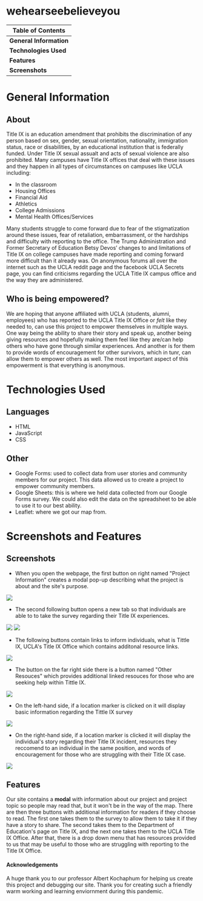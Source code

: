 # wehearseebelieveyou

**Table of Contents**|
------------ |
**General Information**|
**Technologies Used**|
**Features**|
**Screenshots**|

# General Information
## About
Title IX is an education amendment that prohibits the discrimination of any person based on sex, gender, sexual orientation, nationality, immigration status, race or disabilities, by an educational institution that is federally funded. Under Title IX sexual assualt and acts of sexual violence are also prohibited. Many campuses have Title IX offices that deal with these issues and they happen in all types of circumstances on campuses like UCLA including:
* In the classroom
* Housing Offices
* Financial Aid
* Athletics
* College Admissions
* Mental Health Offices/Services

Many students struggle to come forward due to fear of the stigmatization around these issues, fear of retaliation, embarrassment, or the hardships and difficulty with reporting to the office. The Trump Administration and Former Secretary of Education Betsy Devos’ changes to and limitations of Title IX on college campuses have made reporting and coming forward more difficult than it already was. On anonymous forums all over the internet such as the UCLA reddit page and the facebook UCLA Secrets page, you can find criticisms regarding the UCLA Title IX campus office and the way they are administered. 

## Who is being empowered?
We are hoping that anyone affiliated with UCLA (students, alumni, employees) who has reported to the UCLA Title IX Office or *felt* like they needed to, can use this project to empower themselves in multiple ways. One way being the ability to share their story and speak up, another being giving resources and hopefully making them feel like they are/can help others who have gone through similar experiences. And another is for them to provide words of encouragement for other survivors, which in tunr, can allow them to empower others as well. The most important aspect of this empowerment is that everything is anonymous.

# Technologies Used

## Languages
* HTML
* JavaScript
* CSS

## Other
* Google Forms: used to collect data from user stories and community members for our project. This data allowed us to create a project to empower community members.
* Google Sheets: this is where we held data collected from our Google Forms survey. We could also edit the data on the spreadsheet to be able to use it to our best ability. 
* Leaflet: where we got our map from. 

# Screenshots and Features
## Screenshots
* When you open the webpage, the first button on right named "Project Information" creates a modal pop-up describing what the project is about and the site's purpose.
<img src="https://github.com/eandrusenki/wehearseebelieveyou/blob/main/Screenshot%2014.png">

* The second following button opens a new tab so that individuals are able to to take the survey regarding their Title IX experiences.
<img src="https://github.com/eandrusenki/wehearseebelieveyou/blob/main/Screenshot%2015.png">
<img src="https://github.com/eandrusenki/wehearseebelieveyou/blob/main/Screenshot%2020.png">

* The following buttons contain links to inform individuals, what is Tittle IX, UCLA's Title IX Office which contains additonal resource links. 
<img src="https://github.com/eandrusenki/wehearseebelieveyou/blob/main/Screenshot%2016.png">

* The button on the far right side there is a button named "Other Resouces" which provides additional linked resouces for those who are seeking help within Tittle IX.
<img src="https://github.com/eandrusenki/wehearseebelieveyou/blob/main/Screenshot%2017.png">

* On the left-hand side, if a location marker is clicked on it will display basic information regarding the Tittle IX survey
<img src="https://github.com/eandrusenki/wehearseebelieveyou/blob/main/Screenshot%2018.png">

* On the right-hand side, if a location marker is clicked it will display the individual's story regarding their Title IX incident, resources they reccomend to an individual in the same position, and words of encouragement for those who are struggling with their Title IX case.
<img src="https://github.com/eandrusenki/wehearseebelieveyou/blob/main/Screenshot%2019.png">


## Features
Our site contains a **modal** with information about our project and project topic so people may read that, but it won't be in the way of the map. There are then three buttons with additional information for readers if they choose to read. The first one takes them to the survey to allow them to take it if they have a story to share. The second takes them to the Department of Education's page on Title IX, and the next one takes them to the UCLA Title IX Office. After that, there is a drop down menu that has resources provided to us that may be useful to those who are struggling with reporting to the Title IX Office.

#### Acknowledgements

A huge thank you to our professor Albert Kochaphum for helping us create this project and debugging our site.
Thank you for creating such a friendly warm working and learning enviornment during this pandemic.


